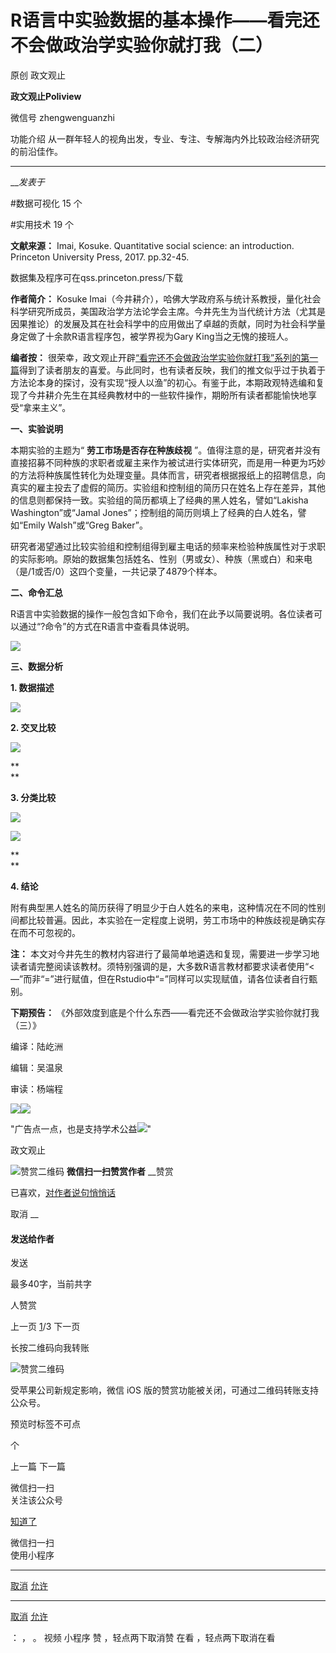 

#  R语言中实验数据的基本操作——看完还不会做政治学实验你就打我（二）

原创 政文观止 

**政文观止Poliview** 

微信号 zhengwenguanzhi

功能介绍 从一群年轻人的视角出发，专业、专注、专解海内外比较政治经济研究的前沿佳作。

____

___发表于_


#数据可视化 15 个

#实用技术 19 个

**文献来源：** Imai, Kosuke. Quantitative social science: an introduction.
Princeton University Press, 2017. pp.32-45.

数据集及程序可在qss.princeton.press/下载

  

 **作者简介：** Kosuke
Imai（今井耕介），哈佛大学政府系与统计系教授，量化社会科学研究所成员，美国政治学方法论学会主席。今井先生为当代统计方法（尤其是因果推论）的发展及其在社会科学中的应用做出了卓越的贡献，同时为社会科学量身定做了十余款R语言程序包，被学界视为Gary
King当之无愧的接班人。

  

  

 **编者按：**
很荣幸，政文观止开辟[“看完还不会做政治学实验你就打我”系列的第一篇](http://mp.weixin.qq.com/s?__biz=MzI5ODY0MTQ1OA==&mid=2247484985&idx=1&sn=4aedbd2d8f1eec4bdb110445f6758867&chksm=eca3f764dbd47e7268f188cd4e3b9550ebea0bea46ddaf25a4fdb4e66b88b4cab716871df1aa&scene=21#wechat_redirect)得到了读者朋友的喜爱。与此同时，也有读者反映，我们的推文似乎过于执着于方法论本身的探讨，没有实现“授人以渔”的初心。有鉴于此，本期政观特选编和复现了今井耕介先生在其经典教材中的一些软件操作，期盼所有读者都能愉快地享受“拿来主义”。  

  

  

 **一、实验说明**

  

本期实验的主题为“ **劳工市场是否存在种族歧视**
”。值得注意的是，研究者并没有直接招募不同种族的求职者或雇主来作为被试进行实体研究，而是用一种更为巧妙的方法将种族属性转化为处理变量。具体而言，研究者根据报纸上的招聘信息，向真实的雇主投去了虚假的简历。实验组和控制组的简历只在姓名上存在差异，其他的信息则都保持一致。实验组的简历都填上了经典的黑人姓名，譬如“Lakisha
Washington”或“Jamal Jones”；控制组的简历则填上了经典的白人姓名，譬如“Emily Walsh”或“Greg Baker”。

研究者渴望通过比较实验组和控制组得到雇主电话的频率来检验种族属性对于求职的实际影响。原始的数据集包括姓名、性别（男或女）、种族（黑或白）和来电（是/1或否/0）这四个变量，一共记录了4879个样本。

  

 **二、命令汇总**

  

R语言中实验数据的操作一般包含如下命令，我们在此予以简要说明。各位读者可以通过“?命令”的方式在R语言中查看具体说明。

![](/images/513/2.png)

  

 **三、数据分析**

  

 **1\. 数据描述**

![](/images/513/3.png)

 **2\. 交叉比较**

![](/images/513/4.png)

 **  
**

 **3\. 分类比较**

![](/images/513/5.png)

  

![](/images/513/6.png)

 **  
**

 **4\. 结论**

  

附有典型黑人姓名的简历获得了明显少于白人姓名的来电，这种情况在不同的性别间都比较普遍。因此，本实验在一定程度上说明，劳工市场中的种族歧视是确实存在而不可忽视的。

  

 **注：**
本文对今井先生的教材内容进行了最简单地遴选和复现，需要进一步学习地读者请完整阅读该教材。须特别强调的是，大多数R语言教材都要求读者使用“<—”而非“=”进行赋值，但在Rstudio中“=”同样可以实现赋值，请各位读者自行甄别。

  

 **下期预告：** 《外部效度到底是个什么东西——看完还不会做政治学实验你就打我（三）》

  

编译：陆屹洲

编辑：吴温泉

审读：杨端程

![](/images/513/7.jpeg)![](/images/513/8.jpeg)

"广告点一点，也是支持学术公益![](/images/513/9.png)"



政文观止

![赞赏二维码]() **微信扫一扫赞赏作者** __赞赏

已喜欢，[对作者说句悄悄话](javascript:;)

取消 __

#### 发送给作者

发送

最多40字，当前共字

[](javascript:;) 人赞赏

上一页 [1](javascript:;)/3 下一页

长按二维码向我转账

![赞赏二维码]()

受苹果公司新规定影响，微信 iOS 版的赞赏功能被关闭，可通过二维码转账支持公众号。

预览时标签不可点



个

上一篇 下一篇



微信扫一扫  
关注该公众号

[知道了](javascript:;)

 微信扫一扫  
使用小程序

****

[取消](javascript:void\(0\);) [允许](javascript:void\(0\);)

****

[取消](javascript:void\(0\);) [允许](javascript:void\(0\);)

： ， 。 视频 小程序 赞 ，轻点两下取消赞 在看 ，轻点两下取消在看

